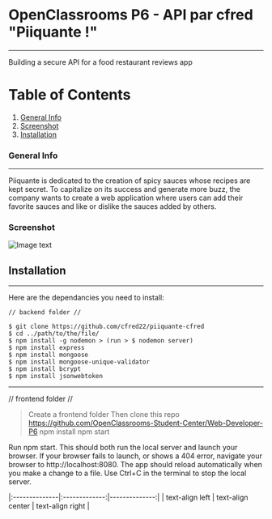 # OpenClassrooms P6 - API par cfred "Piiquante !"
***
Building a secure API for a food restaurant reviews app

# Table of Contents
1. [General Info](#general-info)
2. [Screenshot](#Screenshot)
2. [Installation](#installation)


### General Info
***
Piiquante is dedicated to the creation of spicy sauces whose recipes are kept
secret. To capitalize on its success and generate more buzz, the company
wants to create a web application where users can add
their favorite sauces and like or dislike the sauces added by others.

### Screenshot
![Image text](<img src="https://user.oc-static.com/upload/2021/07/29/16275605596354_PiiquanteLogo.png" alt="Deux piments rouges dans dans un bol, avec le nom en rouge ">)

## Installation
***
Here are the dependancies you need to install:
```
// backend folder //

$ git clone https://github.com/cfred22/piiquante-cfred
$ cd ../path/to/the/file/
$ npm install -g nodemon > (run > $ nodemon server)
$ npm install express
$ npm install mongoose
$ npm install mongoose-unique-validator
$ npm install bcrypt
$ npm install jsonwebtoken

```
***
// frontend folder //

> Create a frontend folder
> Then clone this repo https://github.com/OpenClassrooms-Student-Center/Web-Developer-P6
> npm install
> npm start

Run npm start. This should both run the local server and launch your browser.
If your browser fails to launch, or shows a 404 error, navigate your browser to http://localhost:8080.
The app should reload automatically when you make a change to a file.
Use Ctrl+C in the terminal to stop the local server.

|:--------------|:-------------:|--------------:|
| text-align left | text-align center | text-align right |